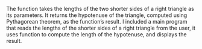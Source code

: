 The function takes the lengths of the two shorter sides of a right triangle as
its parameters. It returns the hypotenuse of the triangle, computed using Pythagorean
theorem, as the function’s result. I included a main program that reads the lengths of
the shorter sides of a right triangle from the user, it uses function to compute the
length of the hypotenuse, and displays the result.
